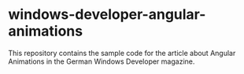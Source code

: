 # windows-developer-angular-animations

This repository contains the sample code for the article about Angular Animations in the German Windows Developer magazine.

